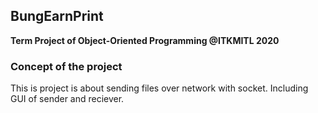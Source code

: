 ## BungEarnPrint
**Term Project of Object-Oriented Programming @ITKMITL 2020**


### Concept of the project
This is project is about sending files over network with socket. Including GUI of sender and reciever.
